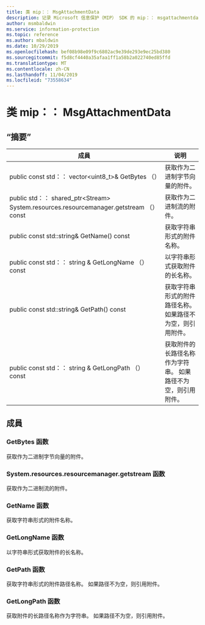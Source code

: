 ```yaml
---
title: 类 mip：： MsgAttachmentData
description: 记录 Microsoft 信息保护（MIP） SDK 的 mip：： msgattachmentdata 类。
author: msmbaldwin
ms.service: information-protection
ms.topic: reference
ms.author: mbaldwin
ms.date: 10/29/2019
ms.openlocfilehash: bef08b98e09f9c6802ac9e39de293e9ec25bd380
ms.sourcegitcommit: f5d8cf4440a35afaa1ff1a58b2a022740ed85ffd
ms.translationtype: MT
ms.contentlocale: zh-CN
ms.lasthandoff: 11/04/2019
ms.locfileid: "73558634"
---
```

# <a name="class-mipmsgattachmentdata"></a>类 mip：： MsgAttachmentData 
  
## <a name="summary"></a>“摘要”
 成員                        | 说明                                
--------------------------------|---------------------------------------------
public const std：： vector\<uint8_t\>& GetBytes （）  |  获取作为二进制字节向量的附件。
public std：： shared_ptr\<Stream\> System.resources.resourcemanager.getstream （） const  |  获取作为二进制流的附件。
public const std::string& GetName() const  |  获取字符串形式的附件名称。
public const std：： string & GetLongName （） const  |  以字符串形式获取附件的长名称。
public const std::string& GetPath() const  |  获取字符串形式的附件路径名称。 如果路径不为空，则引用附件。
public const std：： string & GetLongPath （） const  |  获取附件的长路径名称作为字符串。 如果路径不为空，则引用附件。
  
## <a name="members"></a>成員
  
### <a name="getbytes-function"></a>GetBytes 函数
获取作为二进制字节向量的附件。
  
### <a name="getstream-function"></a>System.resources.resourcemanager.getstream 函数
获取作为二进制流的附件。
  
### <a name="getname-function"></a>GetName 函数
获取字符串形式的附件名称。
  
### <a name="getlongname-function"></a>GetLongName 函数
以字符串形式获取附件的长名称。
  
### <a name="getpath-function"></a>GetPath 函数
获取字符串形式的附件路径名称。 如果路径不为空，则引用附件。
  
### <a name="getlongpath-function"></a>GetLongPath 函数
获取附件的长路径名称作为字符串。 如果路径不为空，则引用附件。